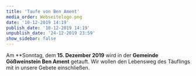```yaml
---
title: 'Taufe von Ben Ament'
media_order: Webseitelogo.png
date: '10-12-2019 14:19'
publish_date: '10-12-2019 14:19'
unpublish_date: '24-12-2019 23:59'
show_sidebar: false
---
```


Am **Sonntag, dem **15. Dezember 2019** wird in der **Gemeinde Gößweinstein Ben Ament** getauft.
Wir wollen den Lebensweg des Täuflings mit in unsere Gebete einschließen.